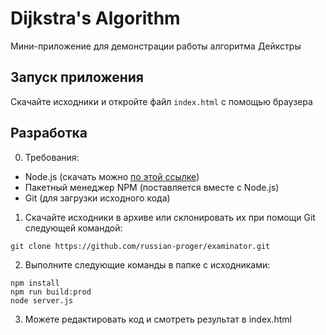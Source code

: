 # Dijkstra's Algorithm
Мини-приложение для демонстрации работы алгоритма Дейкстры

## Запуск приложения
Скачайте исходники и откройте файл ```index.html``` с помощью браузера

## Разработка
0. Требования:
  * Node.js (скачать можно [по этой ссылке](https://nodejs.org/en/))
  * Пакетный менеджер NPM (поставляется вместе с Node.js)
  * Git (для загрузки исходного кода)
1. Скачайте исходники в архиве или склонировать их при помощи Git следующей командой:
```
git clone https://github.com/russian-proger/examinator.git
```
2. Выполните следующие команды в папке с исходниками:
```
npm install
npm run build:prod
node server.js
```
3. Можете редактировать код и смотреть результат в index.html
